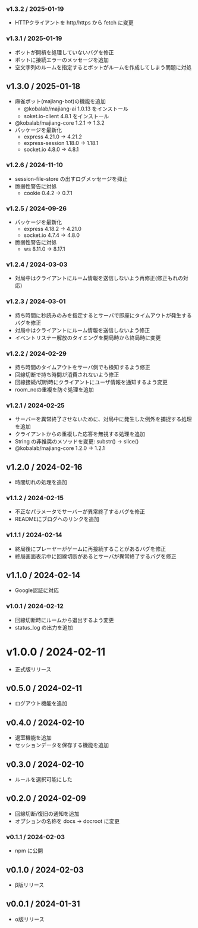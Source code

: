 ### v1.3.2 / 2025-01-19

  - HTTPクライアントを http/https から fetch に変更

### v1.3.1 / 2025-01-19

  - ボットが開槓を処理していないバグを修正
  - ボットに接続エラーのメッセージを追加
  - 空文字列のルームを指定するとボットがルームを作成してしまう問題に対処

## v1.3.0 / 2025-01-18

  - 麻雀ボット(majiang-bot)の機能を追加
    - @kobalab/majiang-ai 1.0.13 をインストール
    - soket.io-client 4.8.1 をインストール
  - @kobalab/majiang-core 1.2.1 → 1.3.2
  - パッケージを最新化
    - express 4.21.0 → 4.21.2
    - express-session 1.18.0 → 1.18.1
    - socket.io 4.8.0 → 4.8.1

### v1.2.6 / 2024-11-10

  - session-file-store の出すログメッセージを抑止
  - 脆弱性警告に対処
    - cookie 0.4.2 → 0.7.1

### v1.2.5 / 2024-09-26

  - パッケージを最新化
    - express 4.18.2 → 4.21.0
    - socket.io 4.7.4 → 4.8.0
  - 脆弱性警告に対処
    - ws 8.11.0 → 8.17.1

### v1.2.4 / 2024-03-03

  - 対局中はクライアントにルーム情報を送信しないよう再修正(修正もれの対応)

### v1.2.3 / 2024-03-01

  - 持ち時間に秒読みのみを指定するとサーバで即座にタイムアウトが発生するバグを修正
  - 対局中はクライアントにルーム情報を送信しないよう修正
  - イベントリスナー解放のタイミングを開局時から終局時に変更

### v1.2.2 / 2024-02-29

  - 持ち時間のタイムアウトをサーバ側でも検知するよう修正
  - 回線切断で持ち時間が消費されないよう修正
  - 回線接続/切断時にクライアントにユーザ情報を通知するよう変更
  - room_noの重複を防ぐ処理を追加

### v1.2.1 / 2024-02-25

  - サーバーを異常終了させないために、対局中に発生した例外を捕捉する処理を追加
  - クライアントからの重複した応答を無視する処理を追加
  - String の非推奨のメソッドを変更: substr() → slice()
  - @kobalab/majiang-core 1.2.0 → 1.2.1

## v1.2.0 / 2024-02-16

  - 時間切れの処理を追加

### v1.1.2 / 2024-02-15

  - 不正なパラメータでサーバーが異常終了するバグを修正
  - READMEにブログへのリンクを追加

### v1.1.1 / 2024-02-14

  - 終局後にプレーヤーがゲームに再接続することがあるバグを修正
  - 終局画面表示中に回線切断があるとサーバが異常終了するバグを修正

## v1.1.0 / 2024-02-14

  - Google認証に対応

### v1.0.1 / 2024-02-12

  - 回線切断時にルームから退出するよう変更
  - status_log の出力を追加

# v1.0.0 / 2024-02-11

  - 正式版リリース

## v0.5.0 / 2024-02-11

  - ログアウト機能を追加

## v0.4.0 / 2024-02-10

  - 退室機能を追加
  - セッションデータを保存する機能を追加

## v0.3.0 / 2024-02-10

  - ルールを選択可能にした

## v0.2.0 / 2024-02-09

  - 回線切断/復旧の通知を追加
  - オプションの名称を docs → docroot に変更

### v0.1.1 / 2024-02-03

  - npm に公開

## v0.1.0 / 2024-02-03

  - β版リリース

## v0.0.1 / 2024-01-31

  - α版リリース
